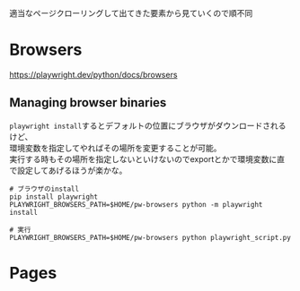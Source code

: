 適当なページクローリングして出てきた要素から見ていくので順不同

# Browsers
https://playwright.dev/python/docs/browsers

## Managing browser binaries
`playwright install`するとデフォルトの位置にブラウザがダウンロードされるけど、  
環境変数を指定してやればその場所を変更することが可能。  
実行する時もその場所を指定しないといけないのでexportとかで環境変数に直で設定してあげるほうが楽かな。  
```shell
# ブラウザのinstall
pip install playwright
PLAYWRIGHT_BROWSERS_PATH=$HOME/pw-browsers python -m playwright install

# 実行
PLAYWRIGHT_BROWSERS_PATH=$HOME/pw-browsers python playwright_script.py
```

# Pages